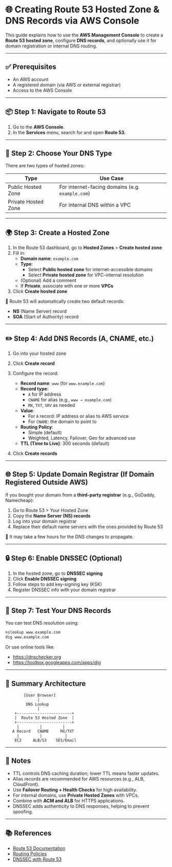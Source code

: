 
# 🌐 Creating Route 53 Hosted Zone & DNS Records via AWS Console

This guide explains how to use the **AWS Management Console** to create a **Route 53 hosted zone**, configure **DNS records**, and optionally use it for domain registration or internal DNS routing.

---

## ✅ Prerequisites

- An AWS account
- A registered domain (via AWS or external registrar)
- Access to the AWS Console

---

## 📦 Step 1: Navigate to Route 53

1. Go to the **AWS Console**.
2. In the **Services** menu, search for and open **Route 53**.

---

## 🧭 Step 2: Choose Your DNS Type

There are two types of hosted zones:

| Type               | Use Case                                           |
|--------------------|----------------------------------------------------|
| Public Hosted Zone | For internet-facing domains (e.g. `example.com`)  |
| Private Hosted Zone| For internal DNS within a VPC                     |

---

## 🌍 Step 3: Create a Hosted Zone

1. In the Route 53 dashboard, go to **Hosted Zones** > **Create hosted zone**
2. Fill in:
   - **Domain name**: `example.com`
   - **Type**:
     - Select **Public hosted zone** for internet-accessible domains
     - Select **Private hosted zone** for VPC-internal resolution
   - (Optional) Add a comment
   - If **Private**, associate with one or more **VPCs**
3. Click **Create hosted zone**

📌 Route 53 will automatically create two default records:
- **NS** (Name Server) record
- **SOA** (Start of Authority) record

---

## ✏️ Step 4: Add DNS Records (A, CNAME, etc.)

1. Go into your hosted zone
2. Click **Create record**
3. Configure the record:
   - **Record name**: `www` (for `www.example.com`)
   - **Record type**:
     - `A` for IP address
     - `CNAME` for alias (e.g., `www → example.com`)
     - `MX`, `TXT`, `SRV` as needed
   - **Value**:
     - For `A` record: IP address or alias to AWS service
     - For `CNAME`: the domain to point to
   - **Routing Policy**:
     - Simple (default)
     - Weighted, Latency, Failover, Geo for advanced use
   - **TTL (Time to Live)**: 300 seconds (default)

4. Click **Create records**

---

## 🌐 Step 5: Update Domain Registrar (If Domain Registered Outside AWS)

If you bought your domain from a **third-party registrar** (e.g., GoDaddy, Namecheap):

1. Go to Route 53 > Your Hosted Zone
2. Copy the **Name Server (NS) records**
3. Log into your domain registrar
4. Replace their default name servers with the ones provided by Route 53

📌 It may take a few hours for the DNS changes to propagate.

---

## 🔒 Step 6: Enable DNSSEC (Optional)

1. In the hosted zone, go to **DNSSEC signing**
2. Click **Enable DNSSEC signing**
3. Follow steps to add key-signing key (KSK)
4. Register DNSSEC info with your domain registrar

---

## 🧪 Step 7: Test Your DNS Records

You can test DNS resolution using:

```bash
nslookup www.example.com
dig www.example.com
```

Or use online tools like:
- https://dnschecker.org
- https://toolbox.googleapps.com/apps/dig

---

## 🧭 Summary Architecture

```plaintext
        [User Browser]
              |
         DNS Lookup
              |
    +------------------------+
    |  Route 53 Hosted Zone  |
    +------------------------+
     |         |         |
   A Record   CNAME     MX/TXT
     |         |          |
    EC2     ALB/S3    SES/Email
```

---

## 📌 Notes

- TTL controls DNS caching duration; lower TTL means faster updates.
- Alias records are recommended for AWS resources (e.g., ALB, CloudFront).
- Use **Failover Routing + Health Checks** for high availability.
- For internal domains, use **Private Hosted Zones** with VPCs.
- Combine with **ACM and ALB** for HTTPS applications.
- DNSSEC adds authenticity to DNS responses, helping to prevent spoofing.

---

## 📚 References

- [Route 53 Documentation](https://docs.aws.amazon.com/route53/)
- [Routing Policies](https://docs.aws.amazon.com/Route53/latest/DeveloperGuide/routing-policy.html)
- [DNSSEC with Route 53](https://docs.aws.amazon.com/Route53/latest/DeveloperGuide/dns-configuring-dnssec.html)
